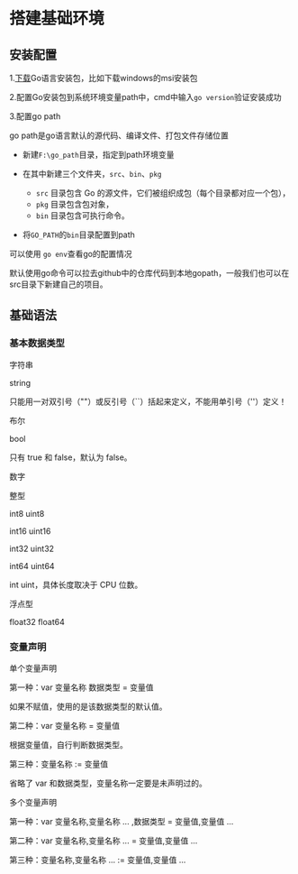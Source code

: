# 搭建基础环境

## 安装配置

1.[下载](https://studygolang.com/dl)Go语言安装包，比如下载windows的msi安装包

2.配置Go安装包到系统环境变量path中，cmd中输入`go version`验证安装成功

3.配置go path

go path是go语言默认的源代码、编译文件、打包文件存储位置

+ 新建`F:\go_path`目录，指定到path环境变量
+ 在其中新建三个文件夹，`src`、`bin`、`pkg`
  - `src` 目录包含 Go 的源文件，它们被组织成包（每个目录都对应一个包），
  - `pkg` 目录包含包对象，
  - `bin` 目录包含可执行命令。

+ 将`GO_PATH`的`bin`目录配置到path 

可以使用 `go env`查看go的配置情况

默认使用go命令可以拉去github中的仓库代码到本地gopath，一般我们也可以在src目录下新建自己的项目。

## 基础语法
### 基本数据类型
字符串

string

只能用一对双引号（""）或反引号（``）括起来定义，不能用单引号（''）定义！

布尔

bool

只有 true 和 false，默认为 false。

数字

整型

int8 uint8

int16 uint16

int32 uint32

int64 uint64

int uint，具体长度取决于 CPU 位数。

浮点型

float32 float64
### 变量声明

单个变量声明

第一种：var 变量名称 数据类型 = 变量值

如果不赋值，使用的是该数据类型的默认值。

第二种：var 变量名称 = 变量值

根据变量值，自行判断数据类型。

第三种：变量名称 := 变量值

省略了 var 和数据类型，变量名称一定要是未声明过的。

多个变量声明

第一种：var 变量名称,变量名称 ... ,数据类型 = 变量值,变量值 ...

第二种：var 变量名称,变量名称 ... = 变量值,变量值 ...

第三种：变量名称,变量名称 ... := 变量值,变量值 ...